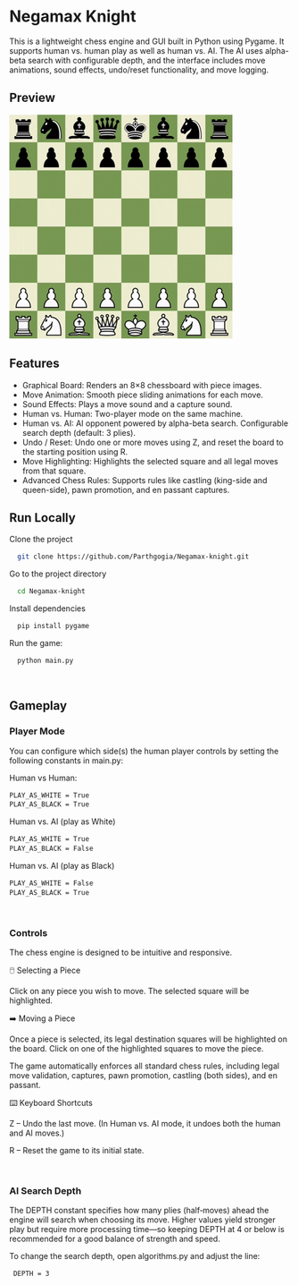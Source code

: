 
# Negamax Knight

This is a lightweight chess engine and GUI built in Python using Pygame. It supports human vs. human play as well as human vs. AI. The AI uses alpha-beta search with configurable depth, and the interface includes move animations, sound effects, undo/reset functionality, and move logging.


## Preview

![Chess preview](preview.gif)

## Features

- Graphical Board: Renders an 8×8 chessboard with piece images.
- Move Animation: Smooth piece sliding animations for each move.
- Sound Effects: Plays a move sound and a capture sound.
- Human vs. Human: Two-player mode on the same machine.
- Human vs. AI: AI opponent powered by alpha-beta search. Configurable search depth (default: 3 plies).
- Undo / Reset: Undo one or more moves using Z, and reset the board to the starting position using R.
- Move Highlighting: Highlights the selected square and all legal moves from that square.
- Advanced Chess Rules: Supports rules like castling (king-side and queen-side), pawn promotion, and en passant captures.


## Run Locally

Clone the project

```bash
  git clone https://github.com/Parthgogia/Negamax-knight.git
```

Go to the project directory

```bash
  cd Negamax-knight
```

Install dependencies

```bash
  pip install pygame
```

Run the game:

```bash
  python main.py
```
<br/>

## Gameplay

### Player Mode
You can configure which side(s) the human player controls by setting the following constants in main.py:

Human vs Human:
```bash
PLAY_AS_WHITE = True
PLAY_AS_BLACK = True
```

Human vs. AI (play as White)
```bash
PLAY_AS_WHITE = True
PLAY_AS_BLACK = False
```

Human vs. AI (play as Black)
```bash
PLAY_AS_WHITE = False
PLAY_AS_BLACK = True
```
<br/>

### Controls

The chess engine is designed to be intuitive and responsive.

🖱️ Selecting a Piece

Click on any piece you wish to move. The selected square will be highlighted.


➡️ Moving a Piece

Once a piece is selected, its legal destination squares will be highlighted on the board.
Click on one of the highlighted squares to move the piece.

The game automatically enforces all standard chess rules, including legal move validation, captures, pawn promotion, castling (both sides), and en passant.

⌨️ Keyboard Shortcuts

Z – Undo the last move. (In Human vs. AI mode, it undoes both the human and AI moves.)

R – Reset the game to its initial state.

<br/>

### AI Search Depth

The DEPTH constant specifies how many plies (half‑moves) ahead the engine will search when choosing its move. Higher values yield stronger play but require more processing time—so keeping DEPTH at 4 or below is recommended for a good balance of strength and speed.

To change the search depth, open algorithms.py and adjust the line:
```bash
 DEPTH = 3
 ```